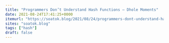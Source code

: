 ```yaml
---
title: "Programmers Don’t Understand Hash Functions – Dhole Moments"
date: 2021-08-24T17:41:25+0000
itemurl: "https://soatok.blog/2021/08/24/programmers-dont-understand-hash-functions/"
sites: "soatok.blog"
tags: ["hash"]
draft: false
---
```

